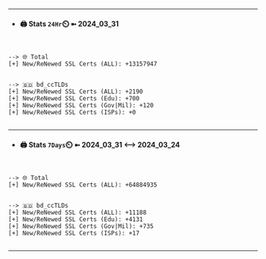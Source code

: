 

---
- #### 🖨️ **Stats** `24Hr`⏲️ ➼ 2024_03_31
```console


--> 🌐 Total
[+] New/ReNewed SSL Certs (ALL): +13157947


--> 🇧🇩 bd_ccTLDs
[+] New/ReNewed SSL Certs (ALL): +2190
[+] New/ReNewed SSL Certs (Edu): +700
[+] New/ReNewed SSL Certs (Gov|Mil): +120
[+] New/ReNewed SSL Certs (ISPs): +0


```

---
- #### 🖨️ **Stats** `7Days`⏲️ ➼ 2024_03_31 <--> 2024_03_24
```console


--> 🌐 Total
[+] New/ReNewed SSL Certs (ALL): +64884935


--> 🇧🇩 bd_ccTLDs
[+] New/ReNewed SSL Certs (ALL): +11188
[+] New/ReNewed SSL Certs (Edu): +4131
[+] New/ReNewed SSL Certs (Gov|Mil): +735
[+] New/ReNewed SSL Certs (ISPs): +17


```

---

